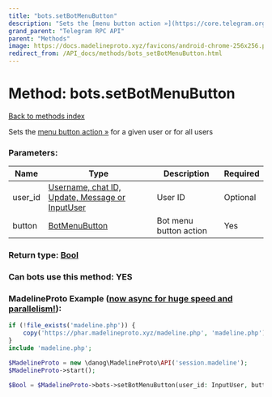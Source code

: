 ```yaml
---
title: "bots.setBotMenuButton"
description: "Sets the [menu button action »](https://core.telegram.org/api/bots/menu) for a given user or for all users"
grand_parent: "Telegram RPC API"
parent: "Methods"
image: https://docs.madelineproto.xyz/favicons/android-chrome-256x256.png
redirect_from: /API_docs/methods/bots_setBotMenuButton.html
---
```

# Method: bots.setBotMenuButton
[Back to methods index](index.html)



Sets the [menu button action »](https://core.telegram.org/api/bots/menu) for a given user or for all users

### Parameters:

| Name     |    Type       | Description | Required |
|----------|---------------|-------------|----------|
|user\_id|[Username, chat ID, Update, Message or InputUser](/API_docs/types/InputUser.html) | User ID | Optional|
|button|[BotMenuButton](/API_docs/types/BotMenuButton.html) | Bot menu button action | Yes|


### Return type: [Bool](/API_docs/types/Bool.html)

### Can bots use this method: **YES**


### MadelineProto Example ([now async for huge speed and parallelism!](https://docs.madelineproto.xyz/docs/ASYNC.html)):


```php
if (!file_exists('madeline.php')) {
    copy('https://phar.madelineproto.xyz/madeline.php', 'madeline.php');
}
include 'madeline.php';

$MadelineProto = new \danog\MadelineProto\API('session.madeline');
$MadelineProto->start();

$Bool = $MadelineProto->bots->setBotMenuButton(user_id: InputUser, button: BotMenuButton, );
```

